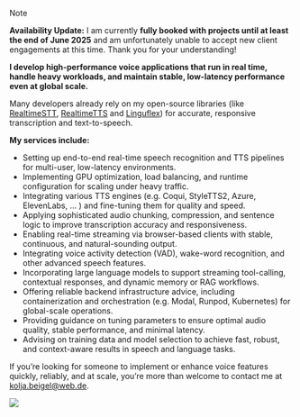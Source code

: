 > [!NOTE]
> **Availability Update:** I am currently **fully booked with projects until at least the end of June 2025** and am unfortunately unable to accept new client engagements at this time. Thank you for your understanding!

**I develop high-performance voice applications that run in real time, handle heavy workloads, and maintain stable, low-latency performance even at global scale.**  

Many developers already rely on my open-source libraries (like [RealtimeSTT](https://github.com/KoljaB/RealtimeSTT), [RealtimeTTS](https://github.com/KoljaB/RealtimeTTS) and [Linguflex](https://github.com/KoljaB/Linguflex)) for accurate, responsive transcription and text-to-speech.

**My services include:**
- Setting up end-to-end real-time speech recognition and TTS pipelines for multi-user, low-latency environments.
- Implementing GPU optimization, load balancing, and runtime configuration for scaling under heavy traffic.
- Integrating various TTS engines (e.g. Coqui, StyleTTS2, Azure, ElevenLabs, ... ) and fine-tuning them for quality and speed.
- Applying sophisticated audio chunking, compression, and sentence logic to improve transcription accuracy and responsiveness.
- Enabling real-time streaming via browser-based clients with stable, continuous, and natural-sounding output.
- Integrating voice activity detection (VAD), wake-word recognition, and other advanced speech features.
- Incorporating large language models to support streaming tool-calling, contextual responses, and dynamic memory or RAG workflows.
- Offering reliable backend infrastructure advice, including containerization and orchestration (e.g. Modal, Runpod, Kubernetes) for global-scale operations.
- Providing guidance on tuning parameters to ensure optimal audio quality, stable performance, and minimal latency.
- Advising on training data and model selection to achieve fast, robust, and context-aware results in speech and language tasks.

If you’re looking for someone to implement or enhance voice features quickly, reliably, and at scale, you’re more than welcome to contact me at [kolja.beigel@web.de](mailto:kolja.beigel@web.de).

<a href="https://github.com/KoljaB">
    <img src="https://github-stats-alpha.vercel.app/api?username=KoljaB&cc=22272e&tc=37BCF6&ic=fff&bc=0000">
</a>
